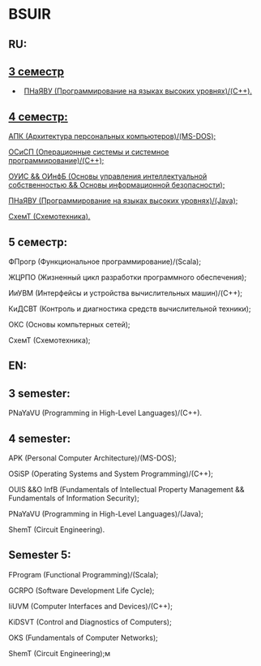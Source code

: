# BSUIR

## RU:

## [3 семестр](https://github.com/oooNAKooo/BSUIR/tree/main/3%20sem)

- &ensp;[ПНаЯВУ (Программирование на языках высоких уровнях)/(C++).](https://github.com/oooNAKooo/BSUIR/tree/main/3%20sem/PNaYaVU)
  
## [4 семестр:](https://github.com/oooNAKooo/BSUIR/tree/main/4%20sem)

  [АПК (Архитектура персональных компьютеров)/(MS-DOS);](https://github.com/oooNAKooo/BSUIR/tree/main/4%20sem/APK)
  
  [ОСиСП (Операционные системы и системное программирование)/(C++);](https://github.com/oooNAKooo/BSUIR/tree/main/4%20sem/OSiSP)
  
  [ОУИС && ОИнфБ (Основы управления интеллектуальной собственностью && Основы информационной безопасности);](https://github.com/oooNAKooo/BSUIR/tree/main/4%20sem/OUIS_%26%26_OInfB)
  
  [ПНаЯВУ (Программирование на языках высоких уровнях)/(Java);](https://github.com/oooNAKooo/BSUIR/tree/main/4%20sem/PNaYaVU)
  
  [СхемТ (Схемотехника).](https://github.com/oooNAKooo/BSUIR/tree/main/4%20sem/ShemT)
  
## 5 семестр:

  ФПрогр (Функциональное программирование)/(Scala);

  ЖЦРПО (Жизненный цикл разработки программного обеспечения);

  ИиУВМ (Интерфейсы и устройства вычислительных машин)/(C++);

  КиДСВТ (Контроль и диагностика средств вычислительной техники);

  ОКС (Основы компьтерных сетей);

  СхемТ (Схемотехника);

## EN:

## 3 semester:

  PNaYaVU (Programming in High-Level Languages)/(C++).
  
## 4 semester:

  APK (Personal Computer Architecture)/(MS-DOS);
  
  OSiSP (Operating Systems and System Programming)/(C++);
  
  OUIS &&O InfB (Fundamentals of Intellectual Property Management && Fundamentals of Information Security);
  
  PNaYaVU (Programming in High-Level Languages)/(Java);
  
  ShemT (Circuit Engineering).
  
## Semester 5:

  FProgram (Functional Programming)/(Scala);

  GCRPO (Software Development Life Cycle);

  IiUVM (Computer Interfaces and Devices)/(C++);

  KiDSVT (Control and Diagnostics of Computers);

  OKS (Fundamentals of Computer Networks);

  ShemT (Circuit Engineering);м



